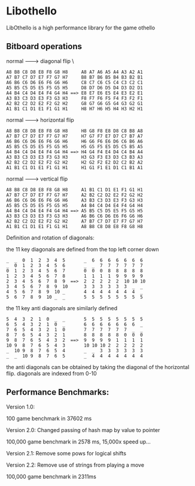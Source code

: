 # Libothello

LibOthello is a high performance library for the game othello

## Bitboard operations

 normal ---> diagonal flip \
```
A8 B8 C8 D8 E8 F8 G8 H8     A8 A7 A6 A5 A4 A3 A2 A1 
A7 B7 C7 D7 E7 F7 G7 H7     B8 B7 B6 B5 B4 B3 B2 B1 
A6 B6 C6 D6 E6 F6 G6 H6     C8 C7 C6 C5 C4 C3 C2 C1
A5 B5 C5 D5 E5 F5 G5 H5     D8 D7 D6 D5 D4 D3 D2 D1
A4 B4 C4 D4 E4 F4 G4 H4 ==> E8 E7 E6 E5 E4 E3 E2 E1
A3 B3 C3 D3 E3 F3 G3 H3     F8 F7 F6 F5 F4 F3 F2 F1
A2 B2 C2 D2 E2 F2 G2 H2     G8 G7 G6 G5 G4 G3 G2 G1
A1 B1 C1 D1 E1 F1 G1 H1     H8 H7 H6 H5 H4 H3 H2 H1
```
normal ---> horizontal flip
```
A8 B8 C8 D8 E8 F8 G8 H8     H8 G8 F8 E8 D8 C8 B8 A8
A7 B7 C7 D7 E7 F7 G7 H7     H7 G7 F7 E7 D7 C7 B7 A7
A6 B6 C6 D6 E6 F6 G6 H6     H6 G6 F6 E6 D6 C6 B6 A6
A5 B5 C5 D5 E5 F5 G5 H5     H5 G5 F5 E5 D5 C5 B5 A5
A4 B4 C4 D4 E4 F4 G4 H4 ==> H4 G4 F4 E4 D4 C4 B4 A4
A3 B3 C3 D3 E3 F3 G3 H3     H3 G3 F3 E3 D3 C3 B3 A3
A2 B2 C2 D2 E2 F2 G2 H2     H2 G2 F2 E2 D2 C2 B2 A2
A1 B1 C1 D1 E1 F1 G1 H1     H1 G1 F1 E1 D1 C1 B1 A1
```
normal ---> vertical flip
```
A8 B8 C8 D8 E8 F8 G8 H8     A1 B1 C1 D1 E1 F1 G1 H1
A7 B7 C7 D7 E7 F7 G7 H7     A2 B2 C2 D2 E2 F2 G2 H2 
A6 B6 C6 D6 E6 F6 G6 H6     A3 B3 C3 D3 E3 F3 G3 H3 
A5 B5 C5 D5 E5 F5 G5 H5     A4 B4 C4 D4 E4 F4 G4 H4
A4 B4 C4 D4 E4 F4 G4 H4 ==> A5 B5 C5 D5 E5 F5 G5 H5 
A3 B3 C3 D3 E3 F3 G3 H3     A6 B6 C6 D6 E6 F6 G6 H6 
A2 B2 C2 D2 E2 F2 G2 H2     A7 B7 C7 D7 E7 F7 G7 H7 
A1 B1 C1 D1 E1 F1 G1 H1     A8 B8 C8 D8 E8 F8 G8 H8
```
Definition and rotation of diagonals:

the 11 key diagonals are defined from the top left corner down
```
_  _  0  1  2  3  4  5       _  6  6  6  6  6  6  6 
_  0  1  2  3  4  5  6       _  _  7  7  7  7  7  7 
0  1  2  3  4  5  6  7       0  0  0  8  8  8  8  8 
1  2  3  4  5  6  7  8       1  1  1  1  9  9  9  9
2  3  4  5  6  7  8  9  ==>  2  2  2  2  2  10 10 10
3  4  5  6  7  8  9  10      3  3  3  3  3  3  _  _ 
4  5  6  7  8  9  10 _       4  4  4  4  4  4  4  _
5  6  7  8  9  10 _  _       5  5  5  5  5  5  5  5
```
the 11 key anti diagonals are similarly defined
``` 
5  4  3  2  1  0  _  _       5  5  5  5  5  5  5  5
6  5  4  3  2  1  0  _       6  6  6  6  6  6  6  _
7  6  5  4  3  2  1  0       7  7  7  7  7  7  _  _
8  7  6  5  4  3  2  1       8  8  8  8  8  0  0  0 
9  8  7  6  5  4  3  2  ==>  9  9  9  9  1  1  1  1
10 9  8  7  6  5  4  3       10 10 10 2  2  2  2  2
_  10 9  8  7  6  5  4       _  _  3  3  3  3  3  3 
_  _  10 9  8  7  6  5       _  4  4  4  4  4  4  4
```
the anti diagonals can be obtained by taking the diagonal of the horizontal flip. diagonals are indexed from 0-10

## Performance Benchmarks:
Version 1.0: 

100 game benchmark in 37602 ms

Version 2.0: Changed passing of hash map by value to pointer

100,000 game benchmark in 2578 ms, 15,000x speed up...

Version 2.1: Remove some pows for logical shifts

Version 2.2: Remove use of strings from playing a move

100,000 game benchmark in 2311ms
